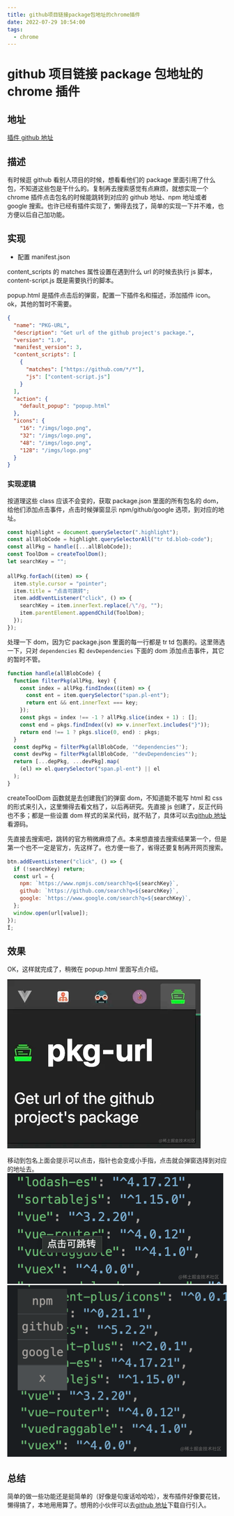 ```yaml
---
title: github项目链接package包地址的chrome插件
date: 2022-07-29 10:54:00
tags:
  - chrome
---
```


# github 项目链接 package 包地址的 chrome 插件

## 地址

[插件 github 地址](https://github.com/shellingfordly/pkg-url)

## 描述

有时候逛 github 看别人项目的时候，想看看他们的 package 里面引用了什么包，不知道这些包是干什么的。复制再去搜索感觉有点麻烦，就想实现一个 chrome 插件点击包名的时候能跳转到对应的 github 地址、npm 地址或者 google 搜索。也许已经有插件实现了，懒得去找了，简单的实现一下并不难，也方便以后自己加功能。

## 实现

- 配置 manifest.json

content_scripts 的 matches 属性设置在遇到什么 url 的时候去执行 js 脚本，content-script.js 既是需要执行的脚本。

popup.html 是插件点击后的弹窗，配置一下插件名和描述，添加插件 icon。ok，其他的暂时不需要。

```json
{
  "name": "PKG-URL",
  "description": "Get url of the github project's package.",
  "version": "1.0",
  "manifest_version": 3,
  "content_scripts": [
    {
      "matches": ["https://github.com/*/*"],
      "js": ["content-script.js"]
    }
  ],
  "action": {
    "default_popup": "popup.html"
  },
  "icons": {
    "16": "/imgs/logo.png",
    "32": "/imgs/logo.png",
    "48": "/imgs/logo.png",
    "128": "/imgs/logo.png"
  }
}
```

### 实现逻辑

按道理这些 class 应该不会变的，获取 package.json 里面的所有包名的 dom，给他们添加点击事件，点击时候弹窗显示 npm/github/google 选项，到对应的地址。

```js
const highlight = document.querySelector(".highlight");
const allBlobCode = highlight.querySelectorAll("tr td.blob-code");
const allPkg = handle([...allBlobCode]);
const ToolDom = createToolDom();
let searchKey = "";

allPkg.forEach((item) => {
  item.style.cursor = "pointer";
  item.title = "点击可跳转";
  item.addEventListener("click", () => {
    searchKey = item.innerText.replace(/\"/g, "");
    item.parentElement.appendChild(ToolDom);
  });
});
```

处理一下 dom，因为它 package.json 里面的每一行都是 tr td 包裹的。这里筛选一下，只对 `dependencies` 和 `devDependencies` 下面的 dom 添加点击事件，其它的暂时不管。

```js
function handle(allBlobCode) {
  function filterPkg(allPkg, key) {
    const index = allPkg.findIndex((item) => {
      const ent = item.querySelector("span.pl-ent");
      return ent && ent.innerText === key;
    });
    const pkgs = index !== -1 ? allPkg.slice(index + 1) : [];
    const end = pkgs.findIndex((v) => v.innerText.includes("}"));
    return end !== 1 ? pkgs.slice(0, end) : pkgs;
  }
  const depPkg = filterPkg(allBlobCode, '"dependencies"');
  const devPkg = filterPkg(allBlobCode, '"devDependencies"');
  return [...depPkg, ...devPkg].map(
    (el) => el.querySelector("span.pl-ent") || el
  );
}
```

createToolDom 函数就是去创建我们的弹窗 dom，不知道能不能写 html 和 css 的形式来引入，这里懒得去看文档了，以后再研究。先直接 js 创建了，反正代码也不多；都是一些设置 dom 样式的呆呆代码，就不贴了，具体可以去[github 地址](https://github.com/shellingfordly/pkg-url)看源码。

先直接去搜索吧，跳转的官方稍微麻烦了点。本来想直接去搜索结果第一个，但是第一个也不一定是官方，先这样了。也方便一些了，省得还要复制再开网页搜索。

```js
btn.addEventListener("click", () => {
  if (!searchKey) return;
  const url = {
    npm: `https://www.npmjs.com/search?q=${searchKey}`,
    github: `https://github.com/search?q=${searchKey}`,
    google: `https://www.google.com/search?q=${searchKey}`,
  };
  window.open(url[value]);
});
Ï;
```

## 效果

OK，这样就完成了，稍微在 popup.html 里面写点介绍。

![chrome_extension_1](./chrome_extension_1.png)

移动到包名上面会提示可以点击，指针也会变成小手指，点击就会弹窗选择到对应的地址去。
![chrome_extension_2](./chrome_extension_2.png)
![chrome_extension_3](./chrome_extension_3.png)

## 总结

简单的做一些功能还是挺简单的（好像是句废话哈哈哈），发布插件好像要花钱，懒得搞了，本地用用算了。想用的小伙伴可以去[github 地址](https://github.com/shellingfordly/pkg-url)下载自行引入。

